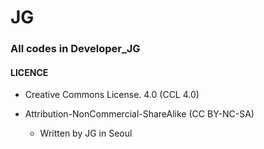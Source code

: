 # JG
### All codes in Developer_JG

#### LICENCE
 * Creative Commons License. 4.0 (CCL 4.0)
 * Attribution-NonCommercial-ShareAlike (CC BY-NC-SA)


    * Written by JG in Seoul
